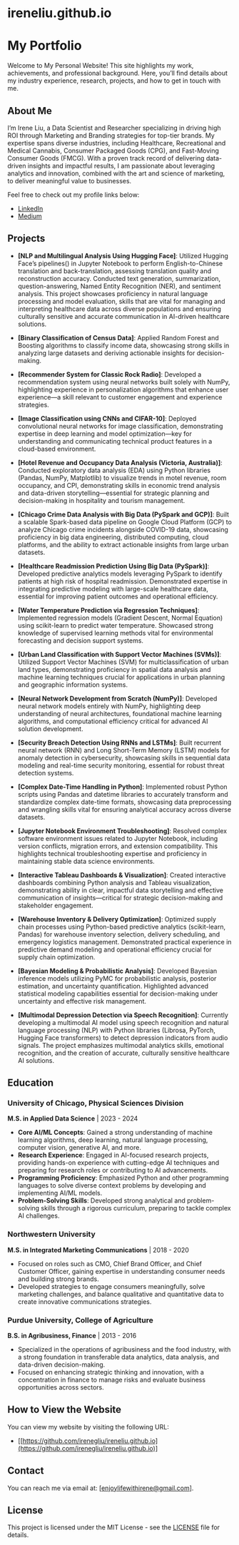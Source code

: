 # ireneliu.github.io
# My Portfolio

Welcome to My Personal Website! This site highlights my work, achievements, and professional background. Here, you’ll find details about my industry experience, research, projects, and how to get in touch with me.

## About Me

I’m Irene Liu, a Data Scientist and Researcher specializing in driving high ROI through Marketing and Branding strategies for top-tier brands. My expertise spans diverse industries, including Healthcare, Recreational and Medical Cannabis, Consumer Packaged Goods (CPG), and Fast-Moving Consumer Goods (FMCG). With a proven track record of delivering data-driven insights and impactful results, I am passionate about leveraging analytics and innovation, combined with the art and science of marketing, to deliver meaningful value to businesses.

Feel free to check out my profile links below:

- [LinkedIn](https://www.linkedin.com/in/irenegliu/)
- [Medium](https://medium.com/@enjoylifewithirene)

## Projects

- **[NLP and Multilingual Analysis Using Hugging Face]**: Utilized Hugging Face’s pipelines() in Jupyter Notebook to perform English-to-Chinese translation and back-translation, assessing translation quality and reconstruction accuracy. Conducted text generation, summarization, question-answering, Named Entity Recognition (NER), and sentiment analysis. This project showcases proficiency in natural language processing and model evaluation, skills that are vital for managing and interpreting healthcare data across diverse populations and ensuring culturally sensitive and accurate communication in AI-driven healthcare solutions.

- **[Binary Classification of Census Data]**: Applied Random Forest and Boosting algorithms to classify income data, showcasing strong skills in analyzing large datasets and deriving actionable insights for decision-making.

- **[Recommender System for Classic Rock Radio]**: Developed a recommendation system using neural networks built solely with NumPy, highlighting experience in personalization algorithms that enhance user experience—a skill relevant to customer engagement and experience strategies.

- **[Image Classification using CNNs and CIFAR-10]**: Deployed convolutional neural networks for image classification, demonstrating expertise in deep learning and model optimization—key for understanding and communicating technical product features in a cloud-based environment.

- **[Hotel Revenue and Occupancy Data Analysis (Victoria, Australia)]**: Conducted exploratory data analysis (EDA) using Python libraries (Pandas, NumPy, Matplotlib) to visualize trends in motel revenue, room occupancy, and CPI, demonstrating skills in economic trend analysis and data-driven storytelling—essential for strategic planning and decision-making in hospitality and tourism management.

- **[Chicago Crime Data Analysis with Big Data (PySpark and GCP)]**: Built a scalable Spark-based data pipeline on Google Cloud Platform (GCP) to analyze Chicago crime incidents alongside COVID-19 data, showcasing proficiency in big data engineering, distributed computing, cloud platforms, and the ability to extract actionable insights from large urban datasets.

- **[Healthcare Readmission Prediction Using Big Data (PySpark)]**: Developed predictive analytics models leveraging PySpark to identify patients at high risk of hospital readmission. Demonstrated expertise in integrating predictive modeling with large-scale healthcare data, essential for improving patient outcomes and operational efficiency.

- **[Water Temperature Prediction via Regression Techniques]**: Implemented regression models (Gradient Descent, Normal Equation) using scikit-learn to predict water temperature. Showcased strong knowledge of supervised learning methods vital for environmental forecasting and decision support systems.

- **[Urban Land Classification with Support Vector Machines (SVMs)]**: Utilized Support Vector Machines (SVM) for multiclassification of urban land types, demonstrating proficiency in spatial data analysis and machine learning techniques crucial for applications in urban planning and geographic information systems.

- **[Neural Network Development from Scratch (NumPy)]**: Developed neural network models entirely with NumPy, highlighting deep understanding of neural architectures, foundational machine learning algorithms, and computational efficiency critical for advanced AI solution development.

- **[Security Breach Detection Using RNNs and LSTMs]**: Built recurrent neural network (RNN) and Long Short-Term Memory (LSTM) models for anomaly detection in cybersecurity, showcasing skills in sequential data modeling and real-time security monitoring, essential for robust threat detection systems.

- **[Complex Date-Time Handling in Python]**: Implemented robust Python scripts using Pandas and datetime libraries to accurately transform and standardize complex date-time formats, showcasing data preprocessing and wrangling skills vital for ensuring analytical accuracy across diverse datasets.

- **[Jupyter Notebook Environment Troubleshooting]**: Resolved complex software environment issues related to Jupyter Notebook, including version conflicts, migration errors, and extension compatibility. This highlights technical troubleshooting expertise and proficiency in maintaining stable data science environments.

- **[Interactive Tableau Dashboards & Visualization]**: Created interactive dashboards combining Python analysis and Tableau visualization, demonstrating ability in clear, impactful data storytelling and effective communication of insights—critical for strategic decision-making and stakeholder engagement.

- **[Warehouse Inventory & Delivery Optimization]**: Optimized supply chain processes using Python-based predictive analytics (scikit-learn, Pandas) for warehouse inventory selection, delivery scheduling, and emergency logistics management. Demonstrated practical experience in predictive demand modeling and operational efficiency crucial for supply chain optimization.

- **[Bayesian Modeling & Probabilistic Analysis]**: Developed Bayesian inference models utilizing PyMC for probabilistic analysis, posterior estimation, and uncertainty quantification. Highlighted advanced statistical modeling capabilities essential for decision-making under uncertainty and effective risk management.

- **[Multimodal Depression Detection via Speech Recognition]**: Currently developing a multimodal AI model using speech recognition and natural language processing (NLP) with Python libraries (Librosa, PyTorch, Hugging Face transformers) to detect depression indicators from audio signals. The project emphasizes multimodal analytics skills, emotional recognition, and the creation of accurate, culturally sensitive healthcare AI solutions.

## Education

### University of Chicago, Physical Sciences Division  
**M.S. in Applied Data Science** | 2023 - 2024  
- **Core AI/ML Concepts**: Gained a strong understanding of machine learning algorithms, deep learning, natural language processing, computer vision, generative AI, and more.  
- **Research Experience**: Engaged in AI-focused research projects, providing hands-on experience with cutting-edge AI techniques and preparing for research roles or contributing to AI advancements.  
- **Programming Proficiency**: Emphasized Python and other programming languages to solve diverse context problems by developing and implementing AI/ML models.  
- **Problem-Solving Skills**: Developed strong analytical and problem-solving skills through a rigorous curriculum, preparing to tackle complex AI challenges.

### Northwestern University  
**M.S. in Integrated Marketing Communications** | 2018 - 2020  
- Focused on roles such as CMO, Chief Brand Officer, and Chief Customer Officer, gaining expertise in understanding consumer needs and building strong brands.  
- Developed strategies to engage consumers meaningfully, solve marketing challenges, and balance qualitative and quantitative data to create innovative communications strategies.

### Purdue University, College of Agriculture  
**B.S. in Agribusiness, Finance** | 2013 - 2016  
- Specialized in the operations of agribusiness and the food industry, with a strong foundation in transferable data analytics, data analysis, and data-driven decision-making.  
- Focused on enhancing strategic thinking and innovation, with a concentration in finance to manage risks and evaluate business opportunities across sectors.


## How to View the Website

You can view my website by visiting the following URL:

- [[https://github.com/irenegliu/ireneliu.github.io](https://github.com/irenegliu/ireneliu.github.io)]

## Contact

You can reach me via email at: [enjoylifewithirene@gmail.com].

## License

This project is licensed under the MIT License - see the [LICENSE](LICENSE) file for details.
